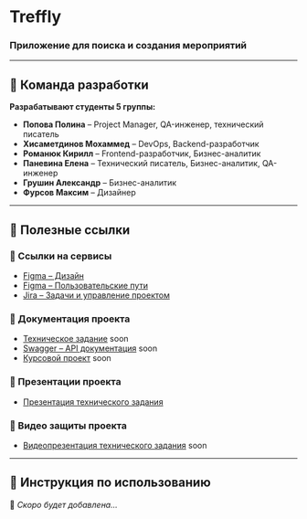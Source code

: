 # Treffly
### Приложение для поиска и создания мероприятий

---
## 👥 Команда разработки
**Разрабатывают студенты 5 группы:**

- **Попова Полина** – Project Manager, QA-инженер, технический писатель  
- **Хисаметдинов Мохаммед** – DevOps, Backend-разработчик  
- **Романюк Кирилл** – Frontend-разработчик, Бизнес-аналитик  
- **Паневина Елена** – Технический писатель, Бизнес-аналитик, QA-инженер  
- **Грушин Александр** – Бизнес-аналитик  
- **Фурсов Максим** – Дизайнер  

---
## 🔗 Полезные ссылки
### 📌 Ссылки на сервисы
- [Figma – Дизайн](https://www.figma.com/design/VI0b0Bb5HUwBAaYRa75ZLN/Treffly-Design?node-id=0-1&t=r6jB7hzPtEFRW034-1)
- [Figma – Пользовательские пути](https://www.figma.com/board/yQYBPuryMVMwBe3qRSLAXl/Untitled?node-id=0-1)
- [Jira – Задачи и управление проектом](https://treffly.atlassian.net/jira/software/projects/TREFFLY/boards/1)

### 📜 Документация проекта
- [Техническое задание](#) soon
- [Swagger – API документация](#) soon
- [Курсовой проект](#) soon

### 🎤 Презентации проекта
- [Презентация технического задания](https://docs.google.com/presentation/d/1pTEtZhEwPi0-JRQHEQN_jc7Gq44u9v_7dhqmmSEbaTQ/edit?usp=sharing) 

### 🎥 Видео защиты проекта
- [Видеопрезентация технического задания](#) soon

---
## 📖 Инструкция по использованию
🚀 *Скоро будет добавлена...*
